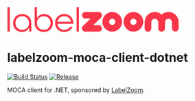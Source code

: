 ![LabelZoom Logo](docs/LabelZoom_Logo_f_400px.png)

# labelzoom-moca-client-dotnet

[![Build Status](https://github.com/labelzoom/labelzoom-moca-client-dotnet/actions/workflows/gradle-build.yml/badge.svg?branch=main)](https://github.com/labelzoom/labelzoom-moca-client-dotnet/actions?query=branch%3Amain)
[![Release](https://img.shields.io/github/release/labelzoom/labelzoom-moca-client-dotnet.svg?style=flat-square)](https://github.com/labelzoom/labelzoom-moca-client-dotnet/releases)

MOCA client for .NET, sponsored by [LabelZoom](https://www.labelzoom.net).
